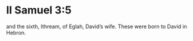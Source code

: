 # II Samuel 3:5

and the sixth, Ithream, of Eglah, David’s wife. These were born to David in Hebron.
